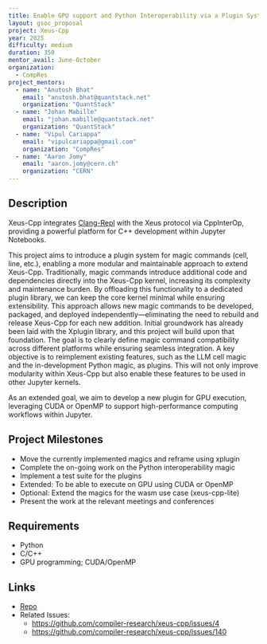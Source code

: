 ```yaml
---
title: Enable GPU support and Python Interoperability via a Plugin System
layout: gsoc_proposal
project: Xeus-Cpp
year: 2025
difficulty: medium
duration: 350
mentor_avail: June-October
organization:
  - CompRes
project_mentors:
  - name: "Anutosh Bhat"
    email: "anutosh.bhat@quantstack.net"
    organization: "QuantStack"
  - name: "Johan Mabille"
    email: "johan.mabille@quantstack.net"
    organization: "QuantStack"
  - name: "Vipul Cariappa"
    email: "vipulcariappa@gmail.com"
    organization: "CompRes"
  - name: "Aaron Jomy"
    email: "aaron.jomy@cern.ch"
    organization: "CERN"
---
```


## Description

Xeus-Cpp integrates [Clang-Repl](https://clang.llvm.org/docs/ClangRepl.html) with the Xeus protocol via CppInterOp, providing a powerful platform for C++ development within Jupyter Notebooks.

This project aims to introduce a plugin system for magic commands (cell, line, etc.), enabling a more modular and maintainable approach to extend Xeus-Cpp. Traditionally, magic commands introduce additional code and dependencies directly into the Xeus-Cpp kernel, increasing its complexity and maintenance burden. By offloading this functionality to a dedicated plugin library, we can keep the core kernel minimal while ensuring extensibility. This approach allows new magic commands to be developed, packaged, and deployed independently—eliminating the need to rebuild and release Xeus-Cpp for each new addition.
Initial groundwork has already been laid with the Xplugin library, and this project will build upon that foundation. The goal is to clearly define magic command compatibility across different platforms while ensuring seamless integration.
A key objective is to reimplement existing features, such as the LLM cell magic and the in-development Python magic, as plugins. This will not only improve modularity within Xeus-Cpp but also enable these features to be used in other Jupyter kernels.

As an extended goal, we aim to develop a new plugin for GPU execution, leveraging CUDA or OpenMP to support high-performance computing workflows within Jupyter.


## Project Milestones

* Move the currently implemented magics and reframe using xplugin
* Complete the on-going work on the Python interoperability magic
* Implement a test suite for the plugins
* Extended: To be able to execute on GPU using CUDA or OpenMP
* Optional: Extend the magics for the wasm use case (xeus-cpp-lite)
* Present the work at the relevant meetings and conferences

## Requirements

* Python
* C/C++
* GPU programming; CUDA/OpenMP

## Links
* [Repo](https://github.com/compiler-research/xeus-cpp)
* Related Issues:
    - https://github.com/compiler-research/xeus-cpp/issues/4
    - https://github.com/compiler-research/xeus-cpp/issues/140
